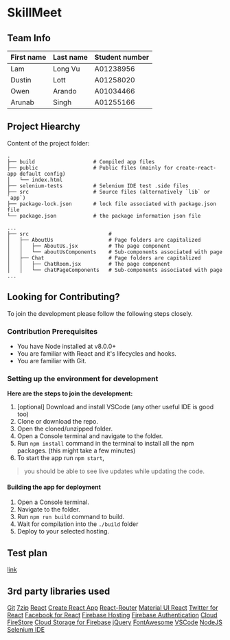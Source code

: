 # SkillMeet

## Team Info

| First name | Last name | Student number |
| ---------- | --------- | -------------  |
|     Lam    | Long Vu   | A01238956      |
|  Dustin    | Lott      | A01258020      |
|    Owen    | Arando    | A01034466      |
|  Arunab    | Singh     | A01255166      |

## Project Hiearchy
Content of the project folder:

```
.
├── build                   # Compiled app files
├── public                  # Public files (mainly for create-react-app default config)
│   └── index.html
├── selenium-tests          # Selenium IDE test .side files
├── src                     # Source files (alternatively `lib` or `app`)
├── package-lock.json       # lock file associated with package.json file
└── package.json            # the package information json file

...
├── src                          #  
│   ├── AboutUs                  # Page folders are capitalized
│   │   ├── AboutUs.jsx          # The page component
│   │   └── aboutUsComponents    # Sub-components associated with page
│   ├── Chat                     # Page folders are capitalized
│   │   ├── ChatRoom.jsx         # The page component
│   │   └── chatPageComponents   # Sub-components associated with page
...
```

## Looking for Contributing?
To join the development please follow the following steps closely.


### Contribution Prerequisites
- You have Node installed at v8.0.0+
- You are familiar with React and it's lifecycles and hooks.
- You are familiar with Git.

### Setting up the environment for development
**Here are the steps to join the development:**
1. [optional] Download and install VSCode (any other useful IDE is good too)
2. Clone or download the repo.
3. Open the cloned/unzipped folder. 
4. Open a Console terminal and navigate to the folder.
5. Run `npm install` command in the terminal to install all the npm packages. (this might take a few minutes)
6. To start the app run `npm start`, 
> you should be able to see live updates while updating the code.

#### Building the app for deployment

1. Open a Console terminal.
2. Navigate to the folder.
3. Run `npm run build` command to build.
4. Wait for compilation into the `./build` folder
5. Deploy to your selected hosting.

## Test plan 
[link](https://docs.google.com/spreadsheets/d/1rOo6PtFUHdW6Uj8GFyNudyBRIMXBxlBM0PVHV1ZnMM4/edit#gid=1849739995)


## 3rd party libraries used

[Git](https://git-scm.com/)
[7zip](https://www.7-zip.org/)
[React](https://reactjs.org/)
[Create React App](https://create-react-app.dev/)
[React-Router](reactrouter.com)
[Material UI React](https://material-ui.com/)
[Twitter for React](https://www.npmjs.com/package/react-twitter-embed)
[Facebook for React](https://www.npmjs.com/package/react-facebook)
[Firebase Hosting](https://firebase.google.com/products/hosting)
[Firebase Authentication](https://firebase.google.com/products/auth)
[Cloud FireStore](https://firebase.google.com/products/firestore)
[Cloud Storage for Firebase](https://firebase.google.com/products/storage)
[jQuery](https://jquery.com/)
[FontAwesome](https://fontawesome.com/v4.7.0/icons/)
[VSCode](https://code.visualstudio.com/)
[NodeJS](https://nodejs.org/)
[Selenium IDE](https://www.selenium.dev/selenium-ide/)